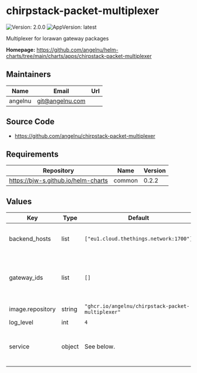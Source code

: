 # chirpstack-packet-multiplexer

![Version: 2.0.0](https://img.shields.io/badge/Version-2.0.0-informational?style=flat-square) ![AppVersion: latest](https://img.shields.io/badge/AppVersion-latest-informational?style=flat-square)

Multiplexer for lorawan gateway packages

**Homepage:** <https://github.com/angelnu/helm-charts/tree/main/charts/apps/chirpstack-packet-multiplexer>

## Maintainers

| Name | Email | Url |
| ---- | ------ | --- |
| angelnu | <git@angelnu.com> |  |

## Source Code

* <https://github.com/angelnu/chirpstack-packet-multiplexer>

## Requirements

| Repository | Name | Version |
|------------|------|---------|
| https://bjw-s.github.io/helm-charts | common | 0.2.2 |

## Values

| Key | Type | Default | Description |
|-----|------|---------|-------------|
| backend_hosts | list | `["eu1.cloud.thethings.network:1700"]` | where to send the packages to |
| gateway_ids | list | `[]` | IDs of the gateways sending packages to this server |
| image.repository | string | `"ghcr.io/angelnu/chirpstack-packet-multiplexer"` | image repository |
| log_level | int | `4` | log level |
| service | object | See below. | Configure the services for the chart here. |

